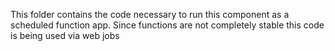 This folder contains the code necessary to run this component as a scheduled function app.
Since functions are not completely stable this code is being used via web jobs
